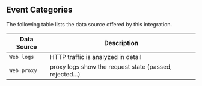 
## Event Categories


The following table lists the data source offered by this integration.

| Data Source | Description                          |
| ----------- | ------------------------------------ |
| `Web logs` | HTTP traffic is analyzed in detail |
| `Web proxy` | proxy logs show the request state (passed, rejected...) |









